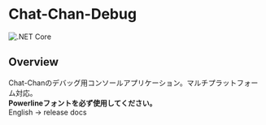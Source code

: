 # Chat-Chan-Debug
![.NET Core](https://github.com/P2P-Develop/Chat-Chan-Debug/workflows/.NET%20Core/badge.svg)
## Overview
Chat-Chanのデバッグ用コンソールアプリケーション。マルチプラットフォーム対応。  
**Powerlineフォントを必ず使用してください。**  
English -> release docs

